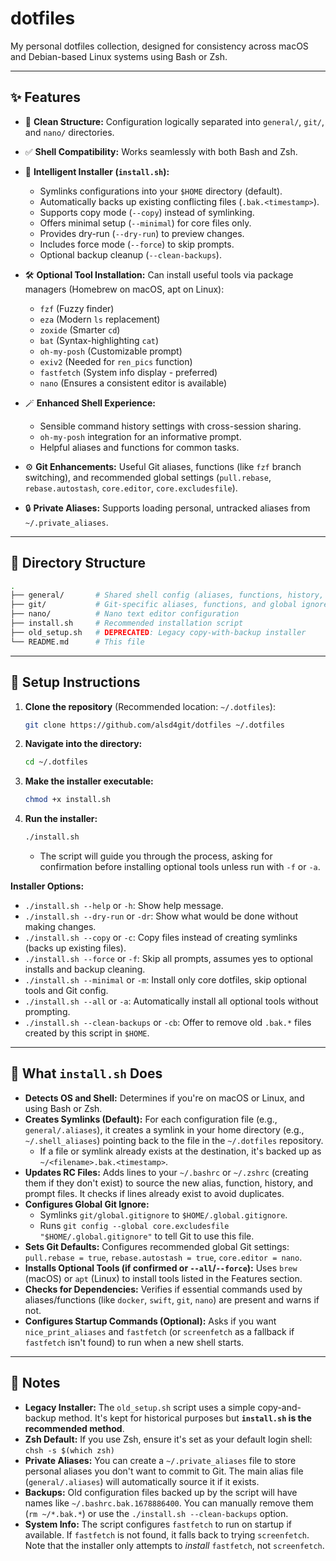 # dotfiles

My personal dotfiles collection, designed for consistency across macOS and Debian-based Linux systems using Bash or Zsh.

---

## ✨ Features

* 🧼 **Clean Structure:** Configuration logically separated into `general/`, `git/`, and `nano/` directories.
* ✅ **Shell Compatibility:** Works seamlessly with both Bash and Zsh.
* 🚀 **Intelligent Installer (`install.sh`):**
  * Symlinks configurations into your `$HOME` directory (default).
  * Automatically backs up existing conflicting files (`.bak.<timestamp>`).
  * Supports copy mode (`--copy`) instead of symlinking.
  * Offers minimal setup (`--minimal`) for core files only.
  * Provides dry-run (`--dry-run`) to preview changes.
  * Includes force mode (`--force`) to skip prompts.
  * Optional backup cleanup (`--clean-backups`).

* 🛠️ **Optional Tool Installation:** Can install useful tools via package managers (Homebrew on macOS, apt on Linux):
  * `fzf` (Fuzzy finder)
  * `eza` (Modern `ls` replacement)
  * `zoxide` (Smarter `cd`)
  * `bat` (Syntax-highlighting `cat`)
  * `oh-my-posh` (Customizable prompt)
  * `exiv2` (Needed for `ren_pics` function)
  * `fastfetch` (System info display - preferred)
  * `nano` (Ensures a consistent editor is available)
* 🪄 **Enhanced Shell Experience:**
  * Sensible command history settings with cross-session sharing.
  * `oh-my-posh` integration for an informative prompt.
  * Helpful aliases and functions for common tasks.
* ⚙️ **Git Enhancements:** Useful Git aliases, functions (like `fzf` branch switching), and recommended global settings (`pull.rebase`, `rebase.autostash`, `core.editor`, `core.excludesfile`).
* 🔒 **Private Aliases:** Supports loading personal, untracked aliases from `~/.private_aliases`.

---

## 📁 Directory Structure

```sh
.
├── general/       # Shared shell config (aliases, functions, history, prompt)
├── git/           # Git-specific aliases, functions, and global ignore
├── nano/          # Nano text editor configuration
├── install.sh     # Recommended installation script
├── old_setup.sh   # DEPRECATED: Legacy copy-with-backup installer
└── README.md      # This file
```

---

## 🚀 Setup Instructions

1. **Clone the repository** (Recommended location: `~/.dotfiles`):

    ```bash
    git clone https://github.com/alsd4git/dotfiles ~/.dotfiles
    ```

2. **Navigate into the directory:**

    ```bash
    cd ~/.dotfiles
    ```

3. **Make the installer executable:**

    ```bash
    chmod +x install.sh
    ```

4. **Run the installer:**

    ```bash
    ./install.sh
    ```

    * The script will guide you through the process, asking for confirmation before installing optional tools unless run with `-f` or `-a`.

**Installer Options:**

* `./install.sh --help` or `-h`: Show help message.
* `./install.sh --dry-run` or `-dr`: Show what would be done without making changes.
* `./install.sh --copy` or `-c`: Copy files instead of creating symlinks (backs up existing files).
* `./install.sh --force` or `-f`: Skip all prompts, assumes yes to optional installs and backup cleaning.
* `./install.sh --minimal` or `-m`: Install only core dotfiles, skip optional tools and Git config.
* `./install.sh --all` or `-a`: Automatically install all optional tools without prompting.
* `./install.sh --clean-backups` or `-cb`: Offer to remove old `.bak.*` files created by this script in `$HOME`.

---

## 🧠 What `install.sh` Does

* **Detects OS and Shell:** Determines if you're on macOS or Linux, and using Bash or Zsh.
* **Creates Symlinks (Default):** For each configuration file (e.g., `general/.aliases`), it creates a symlink in your home directory (e.g., `~/.shell_aliases`) pointing back to the file in the `~/.dotfiles` repository.
  * If a file or symlink already exists at the destination, it's backed up as `~/<filename>.bak.<timestamp>`.
* **Updates RC Files:** Adds lines to your `~/.bashrc` or `~/.zshrc` (creating them if they don't exist) to source the new alias, function, history, and prompt files. It checks if lines already exist to avoid duplicates.
* **Configures Global Git Ignore:**
  * Symlinks `git/global.gitignore` to `$HOME/.global.gitignore`.
  * Runs `git config --global core.excludesfile "$HOME/.global.gitignore"` to tell Git to use this file.
* **Sets Git Defaults:** Configures recommended global Git settings: `pull.rebase = true`, `rebase.autostash = true`, `core.editor = nano`.
* **Installs Optional Tools (if confirmed or `--all`/`--force`):** Uses `brew` (macOS) or `apt` (Linux) to install tools listed in the Features section.
* **Checks for Dependencies:** Verifies if essential commands used by aliases/functions (like `docker`, `swift`, `git`, `nano`) are present and warns if not.
* **Configures Startup Commands (Optional):** Asks if you want `nice_print_aliases` and `fastfetch` (or `screenfetch` as a fallback if `fastfetch` isn't found) to run when a new shell starts.

---

## 💬 Notes

* **Legacy Installer:** The `old_setup.sh` script uses a simple copy-and-backup method. It's kept for historical purposes but **`install.sh` is the recommended method**.
* **Zsh Default:** If you use Zsh, ensure it's set as your default login shell: `chsh -s $(which zsh)`
* **Private Aliases:** You can create a `~/.private_aliases` file to store personal aliases you don't want to commit to Git. The main alias file (`general/.aliases`) will automatically source it if it exists.
* **Backups:** Old configuration files backed up by the script will have names like `~/.bashrc.bak.1678886400`. You can manually remove them (`rm ~/*.bak.*`) or use the `./install.sh --clean-backups` option.
* **System Info:** The script configures `fastfetch` to run on startup if available. If `fastfetch` is not found, it falls back to trying `screenfetch`. Note that the installer only attempts to *install* `fastfetch`, not `screenfetch`.
